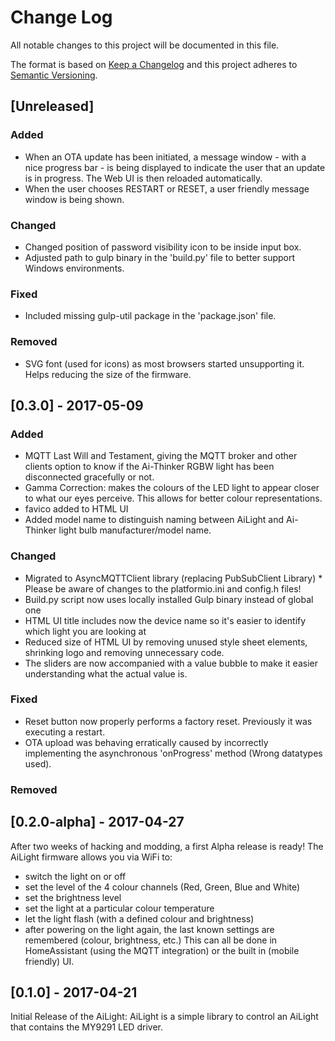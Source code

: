 # Change Log
All notable changes to this project will be documented in this file.

The format is based on [Keep a Changelog](http://keepachangelog.com/) and this project adheres to [Semantic Versioning](http://semver.org).

## [Unreleased]

### Added
- When an OTA update has been initiated, a message window - with a nice progress bar - is being displayed to indicate the user that an update is in progress. The Web UI is then reloaded automatically.
- When the user chooses RESTART or RESET, a user friendly message window is being shown.

### Changed
- Changed position of password visibility icon to be inside input box.
- Adjusted path to gulp binary in the 'build.py' file to better support Windows environments.

### Fixed
- Included missing gulp-util package in the 'package.json' file.

### Removed
- SVG font (used for icons) as most browsers started unsupporting it. Helps reducing the size of the firmware.


## [0.3.0] - 2017-05-09

### Added
- MQTT Last Will and Testament, giving the MQTT broker and other clients option to know if the Ai-Thinker RGBW light has been disconnected gracefully or not.
- Gamma Correction: makes the colours of the LED light to appear closer to what our eyes perceive. This allows for better colour representations.
- favico added to HTML UI
- Added model name to distinguish naming between AiLight and Ai-Thinker light bulb manufacturer/model name.

### Changed
- Migrated to AsyncMQTTClient library (replacing PubSubClient Library) * Please be aware of changes to the platformio.ini and config.h files!
- Build.py script now uses locally installed Gulp binary instead of global one
- HTML UI title includes now the device name so it's easier to identify which light you are looking at
- Reduced size of HTML UI by removing unused style sheet elements, shrinking logo and removing unnecessary code.
- The sliders are now accompanied with a value bubble to make it easier understanding what the actual value is.

### Fixed
- Reset button now properly performs a factory reset. Previously it was executing a restart.
- OTA upload was behaving erratically caused by incorrectly implementing the asynchronous 'onProgress' method (Wrong datatypes used).

### Removed

## [0.2.0-alpha] - 2017-04-27
After two weeks of hacking and modding, a first Alpha release is ready! The AiLight firmware allows you via WiFi to:
- switch the light on or off
- set the level of the 4 colour channels (Red, Green, Blue and White)
- set the brightness level
- set the light at a particular colour temperature
- let the light flash (with a defined colour and brightness)
- after powering on the light again, the last known settings are remembered (colour, brightness, etc.)
This can all be done in HomeAssistant (using the MQTT integration) or the built in (mobile friendly) UI.

## [0.1.0] - 2017-04-21
Initial Release of the AiLight: AiLight is a simple library to control an AiLight that contains the MY9291 LED driver.
